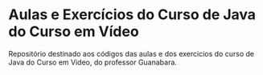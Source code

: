 # Aulas e Exercícios do Curso de Java do Curso em Vídeo
Repositório destinado aos códigos das aulas e dos exercicios do curso de Java do Curso em Video, do professor Guanabara.
